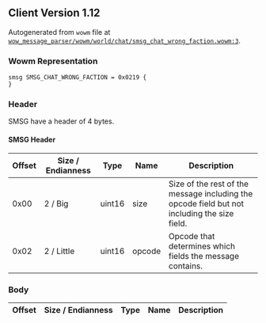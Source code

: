 ## Client Version 1.12

Autogenerated from `wowm` file at [`wow_message_parser/wowm/world/chat/smsg_chat_wrong_faction.wowm:3`](https://github.com/gtker/wow_messages/tree/main/wow_message_parser/wowm/world/chat/smsg_chat_wrong_faction.wowm#L3).

### Wowm Representation
```rust,ignore
smsg SMSG_CHAT_WRONG_FACTION = 0x0219 {
}
```
### Header
SMSG have a header of 4 bytes.

#### SMSG Header
| Offset | Size / Endianness | Type   | Name   | Description |
| ------ | ----------------- | ------ | ------ | ----------- |
| 0x00   | 2 / Big           | uint16 | size   | Size of the rest of the message including the opcode field but not including the size field.|
| 0x02   | 2 / Little        | uint16 | opcode | Opcode that determines which fields the message contains.|
### Body
| Offset | Size / Endianness | Type | Name | Description |
| ------ | ----------------- | ---- | ---- | ----------- |
